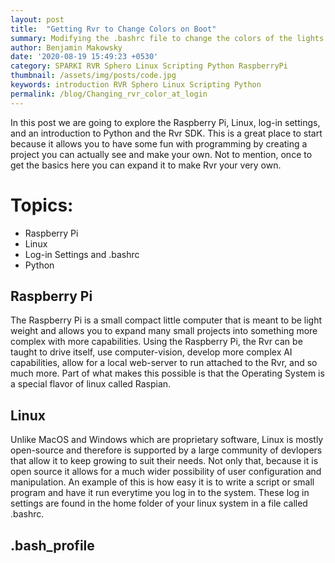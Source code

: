 ```yaml
---
layout: post
title:  "Getting Rvr to Change Colors on Boot"
summary: Modifying the .bashrc file to change the colors of the lights at log-in
author: Benjamin Makowsky
date: '2020-08-19 15:49:23 +0530'
category: SPARKI RVR Sphero Linux Scripting Python RaspberryPi
thumbnail: /assets/img/posts/code.jpg
keywords: introduction RVR Sphero Linux Scripting Python
permalink: /blog/Changing_rvr_color_at_login
---
```

In this post we are going to explore the Raspberry Pi, Linux, log-in settings, and an introduction to Python and the Rvr SDK. This is a great place to start because it allows you to have some fun with programming by creating a project you can actually see and make your own. Not to mention, once to get the basics here you can expand it to make Rvr your very own. 

# Topics:
- Raspberry Pi
- Linux
- Log-in Settings and .bashrc
- Python

## Raspberry Pi
The Raspberry Pi is a small compact little computer that is meant to be light weight and allows you to expand many small projects into something more complex with more capabilities. Using the Raspberry Pi, the Rvr can be taught to drive itself, use computer-vision, develop more complex AI capabilities, allow for a local web-server to run attached to the Rvr, and so much more. Part of what makes this possible is that the Operating System is a special flavor of linux called Raspian.

## Linux
Unlike MacOS and Windows which are proprietary software, Linux is mostly open-source and therefore is supported by a large community of devlopers that allow it to keep growing to suit their needs. Not only that, because it is open source it allows for a much wider possibility of user configuration and manipulation. An example of this is how easy it is to write a script or small program and have it run everytime you log in to the system. These log in settings are found in the home folder of your linux system in a file called .bashrc.

## .bash_profile
